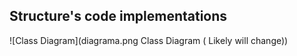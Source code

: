 ## Structure's code implementations

![Class Diagram](diagrama.png Class Diagram ( Likely will change))